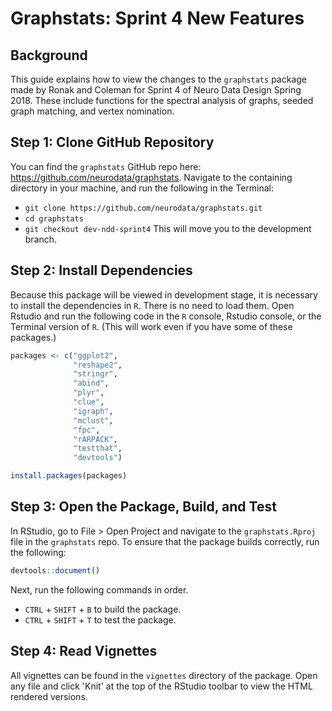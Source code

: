 # Graphstats: Sprint 4 New Features

## Background

This guide explains how to view the changes to the `graphstats` package made by Ronak and Coleman for Sprint 4 of Neuro Data Design Spring 2018. These include functions for the spectral analysis of graphs, seeded graph matching, and vertex nomination.

## Step 1: Clone GitHub Repository

You can find the `graphstats` GitHub repo here: https://github.com/neurodata/graphstats. Navigate to the containing directory in your machine, and run the following in the Terminal:
- `git clone https://github.com/neurodata/graphstats.git`
- `cd graphstats`
- `git checkout dev-ndd-sprint4`
This will move you to the development branch.

## Step 2: Install Dependencies

Because this package will be viewed in development stage, it is necessary to install the dependencies in `R`. There is no need to load them. Open Rstudio and run the following code in the `R` console, Rstudio console, or the Terminal version of `R`. (This will work even if you have some of these packages.)

```r
packages <- c("ggplot2",
              "reshape2",
              "stringr",
              "abind",
              "plyr",
              "clue",
              "igraph",
              "mclust",
              "fpc",
              "rARPACK",
              "testthat",
              "devtools")

install.packages(packages)
```

## Step 3: Open the Package, Build, and Test

In RStudio, go to File > Open Project and navigate to the `graphstats.Rproj` file in the `graphstats` repo. To ensure that the package builds correctly, run the following:

```r
devtools::document()
```
Next, run the following commands in order.
- `CTRL` + `SHIFT` + `B` to build the package.
- `CTRL` + `SHIFT` + `T` to test the package.

## Step 4: Read Vignettes

All vignettes can be found in the `vignettes` directory of the package. Open any file and click 'Knit' at the top of the RStudio toolbar to view the HTML rendered versions.

